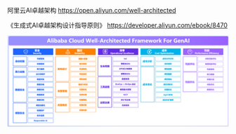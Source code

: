 阿里云AI卓越架构
https://open.aliyun.com/well-architected

《生成式AI卓越架构设计指导原则》
https://developer.aliyun.com/ebook/8470

![waf-genai](assets/waf-genai.png)